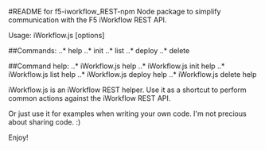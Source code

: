 #README for f5-iworkflow_REST-npm
Node package to simplify communication with the F5 iWorkflow REST API.


Usage: iWorkflow.js <command> [options]

##Commands:
..* help
..* init
..* list
..* deploy
..* delete

##Command help:
..* iWorkflow.js help
..* iWorkflow.js init help
..* iWorkflow.js list help
..* iWorkflow.js deploy help
..* iWorkflow.js delete help

iWorkflow.js is an iWorkflow REST helper. Use it as a shortcut to perform common actions against the iWorkflow REST API.

Or just use it for examples when writing your own code. I'm not precious about sharing code. :)

Enjoy!
